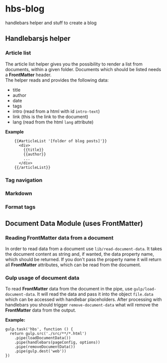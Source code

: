 # hbs-blog
handlebars helper and stuff to create a blog

## Handlebarsjs helper

### Article list

The article list helper gives you the possibility to render a list from documents, within a given folder. Documents which should be listed needs a **FrontMatter** header.  
The helper reads and provides the following data:
- title
- author
- date
- tags
- intro (read from a html with id `intro-text`)
- link (this is the link to the document)
- lang (read from the html `lang` attribute)

**Example**
```
    {{#articleList '[folder of blog posts]'}}
      <div>
        {{title}}
        {{author}}
        ...
      </div>
    {{/articleList}}
```

### Tag navigation 

### Markdown

### Format tags

## Document Data Module (uses FrontMatter)

### Reading FrontMatter data from a document

In order to read data from a document use `lib/read-document-data`. It takes the document content as string and, if wanted, the data property name, which should be returned. If you don't pass the property name it will return all **FrontMatter** attributes, which can be read from the document.

### Gulp usage of document data

To read **FrontMatter** data from the document in the pipe, use `gulp/load-document-data`. It will read the data and pass it into the object `file.data` which can be accessed with handlebar placeholders. After processing with handlebars you should trigger `remove-document-data` what will remove the **FrontMatter** data from the output.

**Example:**
```
gulp.task('hbs', function () {
  return gulp.src('./src/**/*.html')
    .pipe(loadDocumentData())
    .pipe(handlebars(pageConfig, options))
    .pipe(removeDocumentData())
    .pipe(gulp.dest('web'))
})    
```